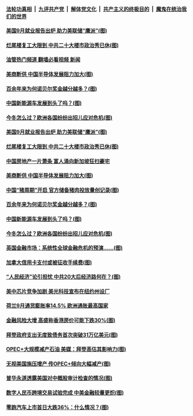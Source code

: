 ####  [法轮功真相](../../../../basic/blob/master/README.md?t=10072301) &nbsp;|&nbsp; [九评共产党](../../../../9ping.md/blob/master/README.md?t=10072301) &nbsp;|&nbsp; [解体党文化](../../../../jtdwh.md/blob/master/README.md?t=10072301)  &nbsp;|&nbsp; [共产主义的终极目的](../../../../gczydzjmd.md/blob/master/README.md?t=10072301) &nbsp;|&nbsp; [魔鬼在统治我们的世界](../../../../mgztzwmdsj.md/blob/master/README.md?t=10072301) 

#### [美国9月就业报告出炉 助力美联储“鹰派”(图)](../pages/p5/1018551.md?t=10072301) 

#### [烂尾楼复工大限到 中共二十大楼市政治秀已休(图)](../pages/p5/1018546.md?t=10072301) 

#### [油管热门频道 翻墙必看视频 新闻](http://209.250.226.216:81/youtube.html?10072301)

#### [美商断供 中国半导体发展阻力加大(图)](../pages/p5/1018487.md?t=10072301) 

#### [百余年来为何诺贝尔奖金越分越多？(图)](../pages/p5/1018493.md?t=10072301) 

#### [中国新能源车发展到头了吗？(图)](../pages/p5/1018488.md?t=10072301) 

#### [今冬怎么过？欧洲各国纷纷出招儿应对危机(图)](../pages/p5/1018490.md?t=10072301) 

#### [美国9月就业报告出炉 助力美联储“鹰派”(图)](../pages/p5/1018551.md?t=10072301) 

#### [烂尾楼复工大限到 中共二十大楼市政治秀已休(图)](../pages/p5/1018546.md?t=10072301) 

#### [中国房地产一片萧条 富人涌向新加坡狂扫豪宅](../pages/p5/1018542.md?t=10072301) 

#### [美商断供 中国半导体发展阻力加大(图)](../pages/p5/1018487.md?t=10072301) 

#### [中国“猪周期”开启 官方储备猪肉投放量创记录(图)](../pages/p5/1018489.md?t=10072301) 

#### [百余年来为何诺贝尔奖金越分越多？(图)](../pages/p5/1018493.md?t=10072301) 

#### [中国新能源车发展到头了吗？(图)](../pages/p5/1018488.md?t=10072301) 

#### [今冬怎么过？欧洲各国纷纷出招儿应对危机(图)](../pages/p5/1018490.md?t=10072301) 

#### [英国金融市场：系统性全球金融危机的预演……(图)](../pages/p5/1018484.md?t=10072301) 

#### [加拿大信用卡支付或被征收手续费(图)](../pages/p5/1018474.md?t=10072301) 

#### [“人民经济”论引担忧 中共20大后经济路何在？(图)](../pages/p5/1018459.md?t=10072301) 

#### [美中芯片竞争加剧 美光科技宣布在纽约州设厂](../pages/p5/1018455.md?t=10072301) 

#### [荷兰9月通货膨胀率14.5% 欧洲通胀最高国家](../pages/p5/1018453.md?t=10072301) 

#### [金融风险大增 高盛称香港房价可能下跌30%(图)](../pages/p5/1018449.md?t=10072301) 

#### [拜登政府支出无度致债务首次突破31万亿美元(图)](../pages/p5/1018440.md?t=10072301) 

#### [OPEC+大规模减产石油 美媒：拜登高估其影响力(图)](../pages/p5/1018420.md?t=10072301) 

#### [无视美国施压增产 传OPEC+倾向大幅减产(图)](../pages/p5/1018355.md?t=10072301) 

#### [普华永道透露美国对中概股审计检查的情况(图)](../pages/p5/1018293.md?t=10072301) 

#### [数字人民币跨境交易试验完成 中美金融较量更炽(图)](../pages/p5/1018299.md?t=10072301) 

#### [零跑汽车上市首日大跌36%：什么情况？(图)](../pages/p5/1018322.md?t=10072301) 

<img src='http://gfw-breaker.win/goodnews/indexes/p5.md' width='0px' height='0px'/>
